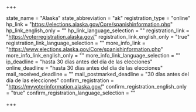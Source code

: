 +++

state_name = "Alaska"
state_abbreviation = "ak"
registration_type = "online"
hp_link = "https://elections.alaska.gov/Core/spanishinformation.php"
hp_link_english_only = ""
hp_link_language_selection = ""
registration_link = "https://voterregistration.alaska.gov/"
registration_link_english_only = "true"
registration_link_language_selection = ""
more_info_link = "https://www.elections.alaska.gov/Core/spanishinformation.php"
more_info_link_english_only = ""
more_info_link_language_selection = ""
ip_deadline = "hasta 30 días antes del día de las elecciones"
online_deadline = "hasta 30 días antes del día de las elecciones"
mail_received_deadline = ""
mail_postmarked_deadline = "30 días antes del día de las elecciones"
confirm_registration = "https://myvoterinformation.alaska.gov/"
confirm_registration_english_only = "true"
confirm_registration_language_selection = ""

+++